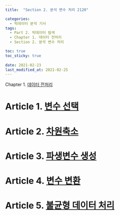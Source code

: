 ```yaml
---
title:  "Section 2. 분석 변수 처리 2120"

categories:
  - 빅데이터 분석 기사
tags: 
  - Part 2. 빅데이터 탐색
  - Chapter 1. 데이터 전처리
  - Section 2. 분석 변수 처리

toc: true
toc_sticky: true
 
date: 2021-02-23
last_modified_at: 2021-02-25
---
```


Chapter 1. [데이터 전처리]()

# Article 1. [변수 선택]()

# Article 2. [차원축소]()

# Article 3. [파생변수 생성]()

# Article 4. [변수 변환]()

# Article 5. [불균형 데이터 처리]()